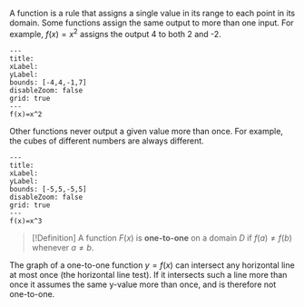 A function is a rule that assigns a single value in its range to each point in its domain. Some functions assign the same output to more than one input. For example, $f(x)=x^2$ assigns the output 4 to both 2 and -2. 

```functionplot
---
title: 
xLabel: 
yLabel: 
bounds: [-4,4,-1,7]
disableZoom: false
grid: true
---
f(x)=x^2
```

Other functions never output a given value more than once. For example, the cubes of different numbers are always different.

```functionplot
---
title: 
xLabel: 
yLabel: 
bounds: [-5,5,-5,5]
disableZoom: false
grid: true
---
f(x)=x^3
```

>[!Definition]
>A function $F(x)$ is **one-to-one** on a domain $D$ if $f(a)\ne f(b)$ whenever $a\ne b$.

The graph of a one-to-one function $y=f(x)$ can intersect any horizontal line at most once (the horizontal line test). If it intersects such a line more than once it assumes the same y-value more than once, and is therefore not one-to-one.